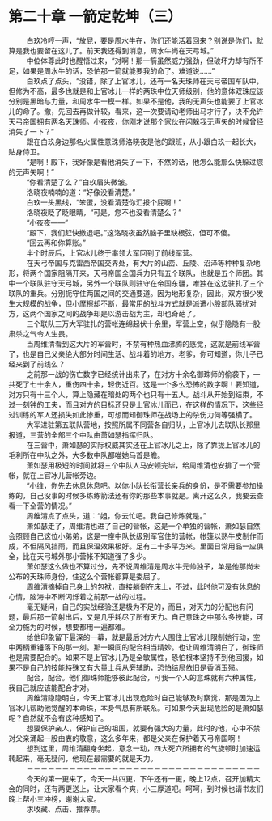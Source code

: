 <h1>第二十章 一箭定乾坤（三）</h1>
<div id="content">&nbsp&nbsp&nbsp&nbsp&nbsp&nbsp&nbsp&nbsp
 白玖冷哼一声，“放屁，要是周水牛在，你们还能活着回来？别说是你们，就算是我也要留在这儿了。前天我还得到消息，周水牛尚在天弓城。”
 <br/>&nbsp&nbsp&nbsp&nbsp&nbsp&nbsp&nbsp&nbsp
 中位体尊此时也醒悟过来，“对啊！那一箭虽然威力强劲，但破坏力却有所不足，如果是周水牛的话，恐怕那一箭就能要我的命了。难道说……”
 <br/>&nbsp&nbsp&nbsp&nbsp&nbsp&nbsp&nbsp&nbsp
 白玖点了点头，“没错，除了上官冰儿，还有一名天珠师在天弓帝国军队中，但修为不高，最多也就是和上官冰儿一样的两珠中位天师级别，他的意体双珠应该分别是黑暗与力量，和周水牛一模一样。如果不是他，我的无声矢也能要了上官冰儿的命了。撤，先回去再做计较，看来，这一次要请动老师出马才行了，决不允许天弓帝国拥有两名天珠师。小夜夜，你刚才说那个家伙在闪躲我无声矢的时候曾经消失了一下？”
 <br/>&nbsp&nbsp&nbsp&nbsp&nbsp&nbsp&nbsp&nbsp
 跟在白玖身边那名火属性意珠师洛晓夜是他的跟班，从小跟白玖一起长大，贴身侍卫。
 <br/>&nbsp&nbsp&nbsp&nbsp&nbsp&nbsp&nbsp&nbsp
 “是啊！殿下，我好像是看他消失了一下，不然的话，他怎么能那么快躲过您的无声矢啊！”
 <br/>&nbsp&nbsp&nbsp&nbsp&nbsp&nbsp&nbsp&nbsp
 “你看清楚了么？”白玖眉头微皱。
 <br/>&nbsp&nbsp&nbsp&nbsp&nbsp&nbsp&nbsp&nbsp
 洛晓夜喃喃的道：“好像没看清楚。”
 <br/>&nbsp&nbsp&nbsp&nbsp&nbsp&nbsp&nbsp&nbsp
 白玖一头黑线，“笨蛋，没看清楚你汇报个屁啊！”
 <br/>&nbsp&nbsp&nbsp&nbsp&nbsp&nbsp&nbsp&nbsp
 洛晓夜眨了眨眼睛，“可是，您不也没看清楚么？”
 <br/>&nbsp&nbsp&nbsp&nbsp&nbsp&nbsp&nbsp&nbsp
 “小夜夜——”
 <br/>&nbsp&nbsp&nbsp&nbsp&nbsp&nbsp&nbsp&nbsp
 “殿下，我们赶快撤退吧。”这洛晓夜虽然脑子里缺根弦，但可不傻。
 <br/>&nbsp&nbsp&nbsp&nbsp&nbsp&nbsp&nbsp&nbsp
 “回去再和你算账。”
 <br/>&nbsp&nbsp&nbsp&nbsp&nbsp&nbsp&nbsp&nbsp
 半个时辰后，上官冰儿终于率领大军回到了前线军营。
 <br/>&nbsp&nbsp&nbsp&nbsp&nbsp&nbsp&nbsp&nbsp
 在天弓帝国与克雷西帝国交界处，有大片的山峦、丘陵、沼泽等种种复杂地形，将两个国家阻隔开来，天弓帝国全国兵力只有五个联队，也就是五个师团。其中一个联队驻守天弓城，另外一个联队则驻守在帝国东疆，唯独在这边驻扎了三个联队的重兵。分别扼守住两国之间的交通要道。因为地形复杂，因此，双方很少发生大规模的战争，但小摩擦却不断，最常用的战斗方式就是派遣小股部队骚扰对方，这两个国家之间的战争却是以游击战为主，却也奇葩了。
 <br/>&nbsp&nbsp&nbsp&nbsp&nbsp&nbsp&nbsp&nbsp
 三个联队三万大军驻扎的营帐连绵起伏十余里，军营上空，似乎隐隐有一股肃杀之气令人生畏。
 <br/>&nbsp&nbsp&nbsp&nbsp&nbsp&nbsp&nbsp&nbsp
 当周维清看到这大片的军营时，不禁有种热血沸腾的感觉，这就是前线军营了，也是自己父亲绝大部分时间生活、战斗着的地方。老爹，你可知道，你儿子已经来到了前线么？
 <br/>&nbsp&nbsp&nbsp&nbsp&nbsp&nbsp&nbsp&nbsp
 之前那一战的伤亡数字已经统计出来了，在对方十余名御珠师的偷袭下，一共死了七十余人，重伤四十余，轻伤近百。这是一个多么恐怖的数字啊！要知道，对方只有十三个人，算上隐藏在暗处的两个也只有十五人。战斗从开始到结束，不过一刻钟的工夫，而且对方的目标还只是上官冰儿而已，在这样的情况下，这些经过训练的军人还损失如此惨重，可想而知御珠师在战场上的杀伤力何等强横了。
 <br/>&nbsp&nbsp&nbsp&nbsp&nbsp&nbsp&nbsp&nbsp
 大军进驻第五联队营地，按照所属不同营各自归队，上官冰儿去联队长那里报道，三营的全部三个中队由萧如瑟指挥归队。
 <br/>&nbsp&nbsp&nbsp&nbsp&nbsp&nbsp&nbsp&nbsp
 在三营中，萧如瑟的实际权威其实还在上官冰儿之上，除了靠拢上官冰儿的毛利所在中队之外，大多数中队都唯她马首是瞻。
 <br/>&nbsp&nbsp&nbsp&nbsp&nbsp&nbsp&nbsp&nbsp
 萧如瑟用极短的时间就将三个中队人马安顿完毕，给周维清也安排了一个营帐，就在上官冰儿营帐旁边。
 <br/>&nbsp&nbsp&nbsp&nbsp&nbsp&nbsp&nbsp&nbsp
 “小维，你先去休息休息吧。以你小队长衔营长亲兵的身份，是不需要参加操练的，自己没事的时候多练练箭法还有你的那些本事就是。离开这么久，我要去查看一下全营的情况。”
 <br/>&nbsp&nbsp&nbsp&nbsp&nbsp&nbsp&nbsp&nbsp
 周维清点了点头，道：“姐，你去忙吧。我自己修炼就是。”
 <br/>&nbsp&nbsp&nbsp&nbsp&nbsp&nbsp&nbsp&nbsp
 萧如瑟走了，周维清也进了自己的营帐，这是一个单独的营帐，萧如瑟自然会照顾自己这位小弟弟，这是一座中队长级别军官住的营帐，帐篷以熟牛皮制作而成，不但隔风挡雨，而且保温效果极好。足有二十多平方米。里面日常用品一应俱全，比在天弓城外那小营帐不知道强了多少。
 <br/>&nbsp&nbsp&nbsp&nbsp&nbsp&nbsp&nbsp&nbsp
 萧如瑟这么做也不算过分，先不说周维清是周水牛元帅独子，单是他那尚未公布的天珠师身份，住这么个营帐都算是委屈了。
 <br/>&nbsp&nbsp&nbsp&nbsp&nbsp&nbsp&nbsp&nbsp
 周维清摘掉自己身上的包袱，直接躺倒在床上，不过，此时他可没有休息的心情，脑海中不断闪烁着之前那一战的过程。
 <br/>&nbsp&nbsp&nbsp&nbsp&nbsp&nbsp&nbsp&nbsp
 毫无疑问，自己的实战经验还是极为不足的，而且，对天力的分配也有问题，最后那一箭射出后，又是几乎耗尽了所有天力。自己意珠之中那么多技能，可全力施为的时候，想要都用一遍都难。
 <br/>&nbsp&nbsp&nbsp&nbsp&nbsp&nbsp&nbsp&nbsp
 给他印象留下最深的一幕，就是最后对方六人围住上官冰儿限制她行动，空中两柄重锤落下的那一刻。那一瞬间的配合相当精妙。也让周维清明白了，御珠师也是需要配合的。如果不是上官冰儿乃是全敏属性，恐怕根本坚持不到他回援，如果不是自己的技能特殊又有大量士兵从旁辅助，恐怕结局依旧是香消玉殒。
 <br/>&nbsp&nbsp&nbsp&nbsp&nbsp&nbsp&nbsp&nbsp
 配合，配合。他们御珠师能够彼此配合，可我一个人的意珠就有六种属性，我自己就应该能配合才对。
 <br/>&nbsp&nbsp&nbsp&nbsp&nbsp&nbsp&nbsp&nbsp
 周维清隐隐明白，今天上官冰儿出现危险时自己能够及时察觉，那是因为上官冰儿帮助他觉醒的本命珠，本身气息有所联系。可如果今天出现危险的是萧如瑟呢？自然就不会有这种感知了。
 <br/>&nbsp&nbsp&nbsp&nbsp&nbsp&nbsp&nbsp&nbsp
 想要保护亲人，保护自己的祖国，就要有强大的力量，此时的他，心中不禁对父亲涌起一股由衷的敬意，这么多年来，都是父亲在保护着天弓帝国啊！
 <br/>&nbsp&nbsp&nbsp&nbsp&nbsp&nbsp&nbsp&nbsp
 想到这里，周维清翻身坐起，意念一动，四大死穴所拥有的气旋顿时加速运转起来，毫无疑问，他现在最需要的就是天力。
 <br/>&nbsp&nbsp&nbsp&nbsp&nbsp&nbsp&nbsp&nbsp
 －－－－－－－－－－－－－－－－－－－－－－－－－－－－－－－－－
 <br/>&nbsp&nbsp&nbsp&nbsp&nbsp&nbsp&nbsp&nbsp
 今天的第一更来了，今天一共四更，下午还有一更，晚上12点，召开加精大会的同时，还有两更送上，让大家看个爽，小三厚道吧。呵呵，到时候也请书友们晚上帮小三冲榜，谢谢大家。
 <br/>&nbsp&nbsp&nbsp&nbsp&nbsp&nbsp&nbsp&nbsp
 求收藏、点击、推荐票。
 <br/>&nbsp&nbsp&nbsp&nbsp&nbsp&nbsp&nbsp&nbsp
</div>
